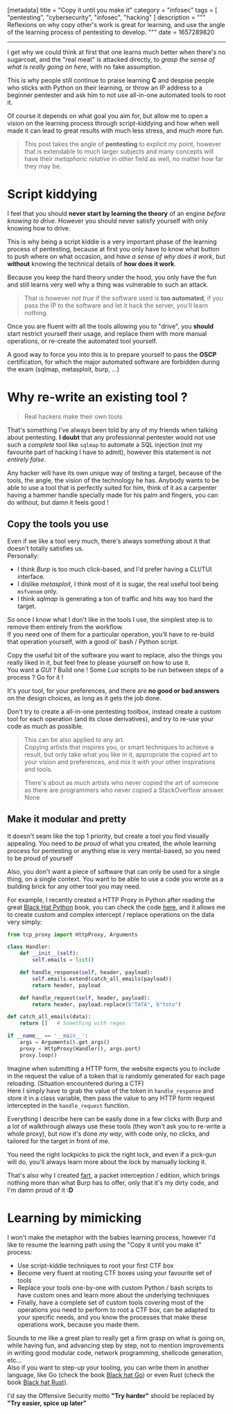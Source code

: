 [metadata]
title = "Copy it until you make it"
category = "infosec"
tags = [ "pentesting", "cybersecurity", "infosec", "hacking" ]
description = """
    Reflexions on why copy other's work is great for learning,
    and use the angle of the learning process of pentesting to develop.
"""
date = 1657289820

---

I get why we could think at first that one learns much better when there's no
sugarcoat, and the "real meat" is attacked directly, to *grasp the sense of
what is really going on here*, with no fake assumption.

This is why people still continue to praise learning **C** and despise people who
sticks with Python on their learning, or throw an IP address to a beginner pentester
and ask him to not use all-in-one automated tools to root it.

Of course it depends on what goal you aim for, but allow me to open a vision on
the learning process through script-kiddying and how when well made it can
lead to great results with much less stress, and much more fun.

> This post takes the angle of **pentesting** to explicit my point, however
that is extendable to much larger subjects and many concepts will have their
*metaphoric relative* in other field as well, no matter how far they may be.

# Script kiddying

I feel that you should **never start by learning the theory** of an engine *before
knowing to drive*. However you should never satisfy yourself with only knowing how
to drive.

This is why being a script kiddie is a very important phase of the learning process
of pentesting, because at first you only have to know what button to push where on
what occasion, and *have a sense of why does it work*, but **without** knowing the
technical details of **how does it work**.

Because you keep the hard theory under the hood, you only have the fun and still learns
very well why a thing was vulnerable to such an attack.  

> That is however *not true* if the software used is **too automated**, if you pass
the IP to the software and let it hack the server, you'll learn nothing.

Once you are fluent with all the tools allowing you to "drive", you **should**
start restrict yourself their usage, and replace them with more manual operations,
or re-create the automated tool yourself.

A good way to force you into this is to prepare yourself to pass the **OSCP** certification,
for which the major automated software are forbidden during the exam
(sqlmap, metasploit, burp, ...)

# Why re-write an existing tool ?

> Real hackers make their own tools

That's something I've always been told by any of my friends when talking about
pentesting. **I doubt** that any professionnal pentester would not use
such a *complete* tool like `sqlmap` to automate a SQL injection (not my favourite
part of hacking I have to admit), however this statement is *not entirely false*.

Any hacker will have its own unique way of testing a target, because of the tools,
the angle, the vision of the technology he has. Anybody wants to be able to use
a tool that is perfectly suited for him, think of it as a carpenter having a
hammer handle specially made for his palm and fingers, you can do without, but damn
it feels good !

## Copy the tools you use

Even if we like a tool very much, there's always something about it that doesn't
totally satisfies us.  
Personally:
- I think *Burp* is too much click-based, and I'd prefer having a CLI/TUI interface.
- I dislike *metasploit*, I think most of it is sugar, the real useful tool being
`msfvenom` only.
- I think *sqlmap* is generating a ton of traffic and hits way too hard the target.

So once I know what I don't like in the tools I use, the simplest step is to remove
them entirely from the workflow.  
If you need one of them for a particular operation, you'll have to re-build that
operation yourself, with a good ol' bash / Python script.

Copy the useful bit of the software you want to replace, also the things you really
liked in it, but feel free to please yourself on how to use it.  
You want a *GUI* ? Build one !
Some *Lua* scripts to be run between steps of a process ? Go for it !

It's your tool, for your preferences, and there are **no good or bad answers** on
the design choices, as long as it gets the job done.

Don't try to create a all-in-one pentesting toolbox, instead create a custom tool
for each operation (and its close derivatives), and try to re-use your code as much
as possible.

> This can be also applied to any art.  
> Copying artists that inspires you, or smart techniques to achieve a result, but only
> take what you like in it, appropriate the copied art to your vision and preferences,
> and mix it with your other inspirations and tools.

> There's about as much artists who never copied the art of someone as there are
> programmers who never copied a StackOverflow answer.  
> None

## Make it modular and pretty

It doesn't seam like the top 1 priority, but create a tool you find visually appealing.
You need to *be proud* of what you created, the whole learning process for pentesting
or anything else is very mental-based, so you need to be proud of yourself

Also, you don't want a piece of software that can only be used for a single thing,
on a single context. You want to be able to use a code you wrote as a building brick
for any other tool you may need.

For example, I recently created a HTTP Proxy in Python after reading the great
[Black Hat Python][blackhatpython] book, you can check the code [here][httpproxy],
and it allows me to create custom and complex intercept / replace operations on
the data very simply:

``` python
from tcp_proxy import HttpProxy, Arguments

class Handler:
    def __init__(self):
        self.emails = list()

    def handle_response(self, header, payload):
        self.emails.extend(catch_all_emails(payload))
        return header, payload

    def handle_request(self, header, payload):
        return header, payload.replace(b"TATA", b"toto")

def catch_all_emails(data):
    return []   # Something with regex

if __name__ == '__main__':
    args = Arguments().get_args()
    proxy = HttpProxy(Handler(), args.port)
    proxy.loop()
```

Imagine when submitting a HTTP form, the website expects you to include in the request
the value of a token that is randomly generated for each page reloading.
(Situation encountered during a CTF)  
Here I simply have to grab the value of the token in `handle_response` and store
it in a class variable, then pass the value to any HTTP form request intercepted
in the `handle_request` function.

Everything I describe here can be easily done in a few clicks with Burp and a lot
of walkthrough always use these tools (they won't ask you to re-write a whole proxy),
but now it's done *my way*, with code only, no clicks, and tailored for the target
in front of me.

You need the right lockpicks to pick the right lock, and even if a pick-gun will
do, you'll always learn more about the lock by manually locking it.

That's also why I created [fart][fartcode], a packet interception / edition, which
brings nothing more than what Burp has to offer, only that it's my dirty code,
and I'm damn proud of it **:D**

# Learning by mimicking

I won't make the metaphor with the babies learning process, however I'd like to resume
the learning path using the "Copy it until you make it" process:

- Use script-kiddie techniques to root your first CTF box
- Become very fluent at rooting CTF boxes using your favourite set of tools
- Replace your tools one-by-one with custom Python / bash scripts to have custom
ones and learn more about the underlying techniques
- Finally, have a complete set of custom tools covering most of the operations
you need to perform to root a CTF box, can be adapted to your specific needs,
and you know the processes that make these operations work, because you made them.

Sounds to me like a great plan to really get a firm grasp on what is going on,
while having fun, and advancing step by step, not to mention improvements in
writing good modular code, network programming, shellcode generation, etc...  
Also if you want to step-up your tooling, you can write them in another language,
like Go (check the book [Black hat Go][bhgo]) or even Rust (check the book
[Black hat Rust][bhrust]).

I'd say the Offensive Security motto **"Try harder"** should be replaced by
**"Try easier, spice up later"**

[blackhatpython]: https://nostarch.com/black-hat-python2E
[httpproxy]: https://github.com/litchipi/http_proxy
[fartcode]: https://github.com/litchipi/fart
[bhgo]: https://nostarch.com/blackhatgo
[bhrust]: https://kerkour.com/black-hat-rust
